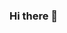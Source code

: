 ### Hi there 👋

<!--
**satywanKumar/satywankumar** is a ✨ _special_ ✨ repository because its `README.md` (this file) appears on your GitHub profile.

Here are some ideas to get you started:

 ###🔭 I’m a web developer
- 🌱 I’m currently learning ...
- 👯 I’m looking to collaborate on ...
- 🤔 I’m looking for help with ...
- 💬 Ask me about ...
- 📫 How to reach me: ...
- 😄 Pronouns: ...
- ⚡ Fun fact: ...
-->
